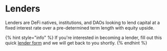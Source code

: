 # Lenders

Lenders are DeFi natives, institutions, and DAOs looking to lend capital at a fixed interest rate over a pre-determined term length with equity upside.

{% hint style="info" %}
If you're interested in becoming a lender, fill out this quick [lender form](https://xudqki8dg3d.typeform.com/to/spk0vamy) and we will get back to you shortly.
{% endhint %}
